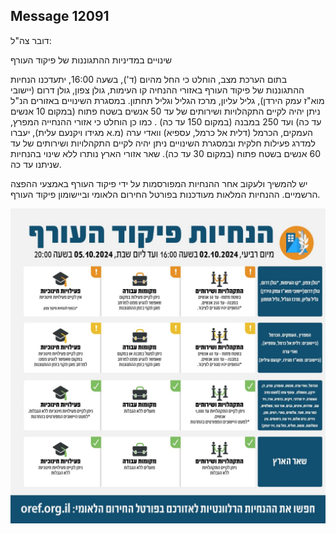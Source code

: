 ## Message 12091

דובר צה"ל:

שינויים במדיניות ההתגוננות של פיקוד העורף

בתום הערכת מצב, הוחלט כי החל מהיום (ד'), בשעה 16:00, יתעדכנו הנחיות ההתגוננות של פיקוד העורף באזורי ההנחיה קו העימות, גולן צפון, גולן דרום (יישובי מוא"ז עמק הירדן), גליל עליון, מרכז הגליל וגליל תחתון. 
במסגרת השינויים באזורים הנ"ל ניתן יהיה לקיים התקהלויות ושירותים של עד 50 אנשים בשטח פתוח (במקום 10 אנשים עד כה) ועד 250 במבנה (במקום 150 עד כה) . כמו כן הוחלט כי אזורי ההנחייה המפרץ, העמקים, הכרמל (דלית אל כרמל, עספיא) וואדי ערה (מ.א מגידו ויקנעם עלית), יעברו למדרג פעילות חלקית ובמסגרת השינויים ניתן יהיה לקיים התקהלויות ושירותים של עד 60 אנשים בשטח פתוח (במקום 30 עד כה).
שאר אזורי הארץ נותרו ללא שינוי בהנחיות שניתנו עד כה.

יש להמשיך ולעקוב אחר ההנחיות המפורסמות על ידי פיקוד העורף באמצעי ההפצה הרשמיים. 
ההנחיות המלאות מעודכנות בפורטל החירום הלאומי וביישומון פיקוד העורף.

![Photo](12091/12091_photo.jpg)
